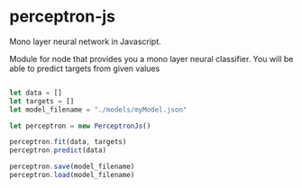 # perceptron-js

Mono layer neural network in Javascript.

Module for node that provides you a mono layer neural classifier. You will be able to predict targets from given values

```javascript

let data = []
let targets = []
let model_filename = "./models/myModel.json"

let perceptron = new PerceptronJs()

perceptron.fit(data, targets)
perceptron.predict(data)

perceptron.save(model_filename)
perceptron.load(model_filename)

```
